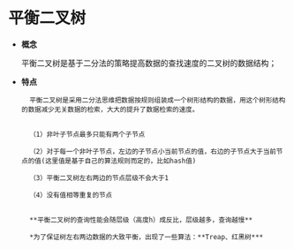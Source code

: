 # 平衡二叉树

- **概念**

  
  	平衡二叉树是基于二分法的策略提高数据的查找速度的二叉树的数据结构；
	
- **特点**
		
		平衡二叉树是采用二分法思维把数据按规则组装成一个树形结构的数据，用这个树形结构的数据减少无关数据的检索，大大的提升了数据检索的速度。
		

		（1）非叶子节点最多只能有两个子节点

		（2）对于每一个非叶子节点，左边的子节点小当前节点的值，右边的子节点大于当前节点的值(这里值是基于自己的算法规则而定的，比如hash值)

		（3）平衡二叉树左右两边的节点层级不会大于1

		（4）没有值相等重复的节点
		

		**平衡二叉树的查询性能会随层级（高度h）成反比，层级越多，查询越慢**

		*为了保证树左右两边数据的大致平衡，出现了一些算法：**Treap、红黑树***

